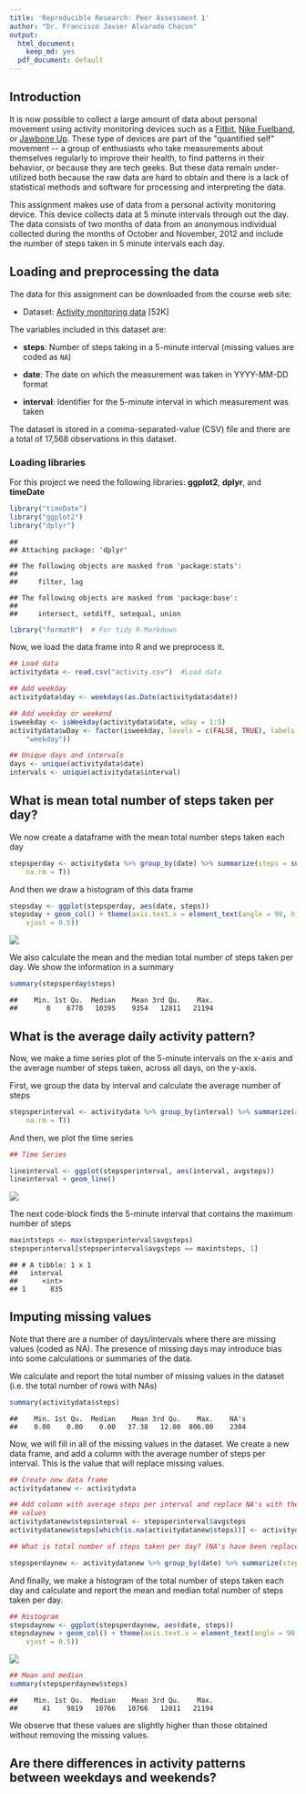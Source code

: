```yaml
---
title: 'Reproducible Research: Peer Assessment 1'
author: "Dr. Francisco Javier Alvarado Chacon"
output:
  html_document:
    keep_md: yes
  pdf_document: default
---
```




## Introduction

It is now possible to collect a large amount of data about personal
movement using activity monitoring devices such as a
[Fitbit](http://www.fitbit.com), [Nike
Fuelband](http://www.nike.com/us/en_us/c/nikeplus-fuelband), or
[Jawbone Up](https://jawbone.com/up). These type of devices are part of
the "quantified self" movement -- a group of enthusiasts who take
measurements about themselves regularly to improve their health, to
find patterns in their behavior, or because they are tech geeks. But
these data remain under-utilized both because the raw data are hard to
obtain and there is a lack of statistical methods and software for
processing and interpreting the data.

This assignment makes use of data from a personal activity monitoring
device. This device collects data at 5 minute intervals through out the
day. The data consists of two months of data from an anonymous
individual collected during the months of October and November, 2012
and include the number of steps taken in 5 minute intervals each day.

## Loading and preprocessing the data

The data for this assignment can be downloaded from the course web
site:

* Dataset: [Activity monitoring data](https://d396qusza40orc.cloudfront.net/repdata%2Fdata%2Factivity.zip) [52K]

The variables included in this dataset are:

* **steps**: Number of steps taking in a 5-minute interval (missing
    values are coded as `NA`)

* **date**: The date on which the measurement was taken in YYYY-MM-DD
    format

* **interval**: Identifier for the 5-minute interval in which
    measurement was taken

The dataset is stored in a comma-separated-value (CSV) file and there
are a total of 17,568 observations in this
dataset.

### Loading libraries

For this project we need the following libraries: **ggplot2**, **dplyr**, and **timeDate**


```r
library("timeDate")
library("ggplot2")
library("dplyr")
```

```
## 
## Attaching package: 'dplyr'
```

```
## The following objects are masked from 'package:stats':
## 
##     filter, lag
```

```
## The following objects are masked from 'package:base':
## 
##     intersect, setdiff, setequal, union
```

```r
library("formatR")  # For tidy R-Markdown
```

Now, we load the data frame into R and we preprocess it.


```r
## Load data
activitydata <- read.csv("activity.csv")  #Load data

## Add weekday
activitydata$day <- weekdays(as.Date(activitydata$date))

## Add weekday or weekend
isweekday <- isWeekday(activitydata$date, wday = 1:5)
activitydata$wDay <- factor(isweekday, levels = c(FALSE, TRUE), labels = c("weekend", 
    "weekday"))

## Unique days and intervals
days <- unique(activitydata$date)
intervals <- unique(activitydata$interval)
```
## What is mean total number of steps taken per day?

We now create a dataframe with the mean total number steps taken each day


```r
stepsperday <- activitydata %>% group_by(date) %>% summarize(steps = sum(steps, 
    na.rm = T))
```

And then we draw a histogram of this data frame


```r
stepsday <- ggplot(stepsperday, aes(date, steps))
stepsday + geom_col() + theme(axis.text.x = element_text(angle = 90, hjust = 1, 
    vjust = 0.5))
```

![](PA1_FJA_files/figure-html/unnamed-chunk-4-1.png)<!-- -->

We also calculate the mean and the median total number of steps taken per day. We show the information in a summary


```r
summary(stepsperday$steps)
```

```
##    Min. 1st Qu.  Median    Mean 3rd Qu.    Max. 
##       0    6778   10395    9354   12811   21194
```

## What is the average daily activity pattern?

Now, we make a time series plot of the 5-minute intervals on the x-axis and the average number of steps taken, across all days, on the y-axis.

First, we group the data by interval and calculate the average number of steps


```r
stepsperinterval <- activitydata %>% group_by(interval) %>% summarize(avgsteps = mean(steps, 
    na.rm = T))
```

And then, we plot the time series

```r
## Time Series

lineinterval <- ggplot(stepsperinterval, aes(interval, avgsteps))
lineinterval + geom_line()
```

![](PA1_FJA_files/figure-html/unnamed-chunk-7-1.png)<!-- -->

The next code-block finds the 5-minute interval that contains the maximum number of steps


```r
maxintsteps <- max(stepsperinterval$avgsteps)
stepsperinterval[stepsperinterval$avgsteps == maxintsteps, 1]
```

```
## # A tibble: 1 x 1
##   interval
##      <int>
## 1      835
```

## Imputing missing values

Note that there are a number of days/intervals where there are missing values (coded as NA). The presence of missing days may introduce bias into some calculations or summaries of the data.

We calculate and report the total number of missing values in the dataset (i.e. the total number of rows with NAs)


```r
summary(activitydata$steps)
```

```
##    Min. 1st Qu.  Median    Mean 3rd Qu.    Max.    NA's 
##    0.00    0.00    0.00   37.38   12.00  806.00    2304
```

Now, we will fill in all of the missing values in the dataset. We create a new data frame, and add a column with the average number of steps per interval. This is the value that will replace missing values.


```r
## Create new data frame
activitydatanew <- activitydata

## Add column with average steps per interval and replace NA's with these
## values
activitydatanew$stepsinterval <- stepsperinterval$avgsteps
activitydatanew$steps[which(is.na(activitydatanew$steps))] <- activitydatanew$stepsinterval[which(is.na(activitydatanew$steps))]

## What is total number of steps taken per day? (NA's have been replaced)

stepsperdaynew <- activitydatanew %>% group_by(date) %>% summarize(steps = sum(steps))
```

And finally, we make a histogram of the total number of steps taken each day and calculate and report the mean and median total number of steps taken per day. 


```r
## Histogram
stepsdaynew <- ggplot(stepsperdaynew, aes(date, steps))
stepsdaynew + geom_col() + theme(axis.text.x = element_text(angle = 90, hjust = 1, 
    vjust = 0.5))
```

![](PA1_FJA_files/figure-html/unnamed-chunk-11-1.png)<!-- -->

```r
## Mean and median
summary(stepsperdaynew$steps)
```

```
##    Min. 1st Qu.  Median    Mean 3rd Qu.    Max. 
##      41    9819   10766   10766   12811   21194
```

We observe that these values are slightly higher than those obtained without removing the missing values.

## Are there differences in activity patterns between weekdays and weekends?
